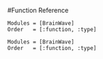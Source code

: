 #Function Reference


```@index
Modules = [BrainWave]
Order   = [:function, :type]
```

```@autodocs
Modules = [BrainWave]
Order   = [:function, :type]
```
